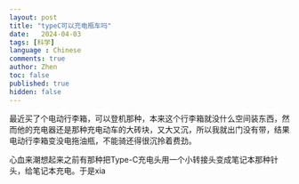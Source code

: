 ```yaml
---
layout: post
title: "typeC可以充电瓶车吗"
date:   2024-04-03
tags: [科学]
language : Chinese
comments: true
author: Zhen
toc: false
published: true
hidden: false
---
```

最近买了个电动行李箱，可以登机那种，本来这个行李箱就没什么空间装东西，然而他的充电器还是那种充电动车的大砖块，又大又沉，所以我就出门没有带，结果电动行李箱变没电拖油瓶，不能骑还得很沉拎着费劲。

心血来潮想起来之前有那种把Type-C充电头用一个小转接头变成笔记本那种针头，给笔记本充电。于是xia
<!--stackedit_data:
eyJoaXN0b3J5IjpbLTE4NDA3NjI2MV19
-->